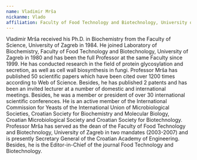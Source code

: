 ```yaml
---
name: Vladimir Mrša
nickanme: Vlado
affiliation: Faculty of Food Technology and Biotechnology, University of Zagreb
---
```


Vladimir Mrša received his Ph.D. in Biochemistry from the Faculty of Science, University of Zagreb in 1984. He joined Laboratory of Biochemistry, Faculty of Food Technology and Biotechnology, University of Zagreb in 1980 and has been the full Professor at the same Faculty since 1999. He has conducted research in the field of protein glycosylation and secretion, as well as cell wall biosynthesis in fungi. Professor Mrša has published 50 scientific papers which have been cited over 1200 times according to Web of Science. Besides, he has published 2 patents and has been an invited lecturer at a number of domestic and international meetings. Besides, he was a member or president of over 30 international scientific conferences. He is an active member of the International Commission for Yeasts of the International Union of Microbiological Societies, Croatian Society for Biochemistry and Molecular Biology, Croatian Microbiological Society and Croatian Society for Biotechnology. Professor Mrša has served as the dean of the Faculty of Food Technology and Biotechnology, University of Zagreb in two mandates (2003-2007) and is presently Secretary General of the Croatian Academy of Engineering. Besides, he is the Editor-in-Chief of the journal Food Technology and Biotechnology.
